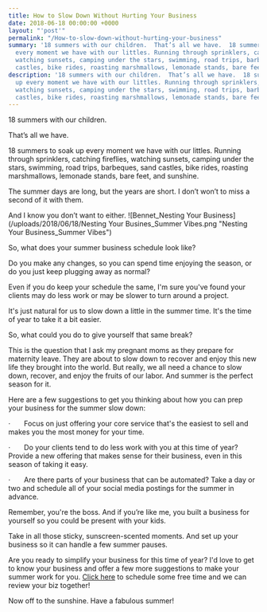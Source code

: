 ```yaml
---
title: How to Slow Down Without Hurting Your Business
date: 2018-06-18 00:00:00 +0000
layout: "'post'"
permalink: "/How-to-slow-down-without-hurting-your-business"
summary: '18 summers with our children.  That’s all we have.  18 summers to soak up
  every moment we have with our littles. Running through sprinklers, catching fireflies,
  watching sunsets, camping under the stars, swimming, road trips, barbeques, sand
  castles, bike rides, roasting marshmallows, lemonade stands, bare feet, and sunshine. '
description: '18 summers with our children.  That’s all we have.  18 summers to soak
  up every moment we have with our littles. Running through sprinklers, catching fireflies,
  watching sunsets, camping under the stars, swimming, road trips, barbeques, sand
  castles, bike rides, roasting marshmallows, lemonade stands, bare feet, and sunshine. '
---
```

18 summers with our children. 

That’s all we have. 

18 summers to soak up every moment we have with our littles. Running through sprinklers, catching fireflies, watching sunsets, camping under the stars, swimming, road trips, barbeques, sand castles, bike rides, roasting marshmallows, lemonade stands, bare feet, and sunshine. 

The summer days are long, but the years are short. I don’t won’t to miss a second of it with them.

And I know you don’t want to either. ![Bennet_Nesting Your Business](/uploads/2018/06/18/Nesting Your Busines_Summer Vibes.png "Nesting Your Business_Summer Vibes")

So, what does your summer business schedule look like?

Do you make any changes, so you can spend time enjoying the season, or do you just keep plugging away as normal? 

Even if you do keep your schedule the same, I'm sure you've found your clients may do less work or may be slower to turn around a project.

It's just natural for us to slow down a little in the summer time. It's the time of year to take it a bit easier.

So, what could you do to give yourself that same break? 

This is the question that I ask my pregnant moms as they prepare for maternity leave. They are about to slow down to recover and enjoy this new life they brought into the world. But really, we all need a chance to slow down, recover, and enjoy the fruits of our labor. And summer is the perfect season for it.

Here are a few suggestions to get you thinking about how you can prep your business for the summer slow down:

·       Focus on just offering your core service that's the easiest to sell and makes you the most money for your time.

·       Do your clients tend to do less work with you at this time of year? Provide a new offering that makes sense for their business, even in this season of taking it easy.

·       Are there parts of your business that can be automated? Take a day or two and schedule all of your social media postings for the summer in advance.  

Remember, you're the boss. And if you’re like me, you built a business for yourself so you could be present with your kids. 

Take in all those sticky, sunscreen-scented moments. And set up your business so it can handle a few summer pauses.

Are you ready to simplify your business for this time of year? I'd love to get to know your business and offer a few more suggestions to make your summer work for you. [Click here](http://www.nestingyourbusiness.com/) to schedule some free time and we can review your biz together!

Now off to the sunshine. Have a fabulous summer!